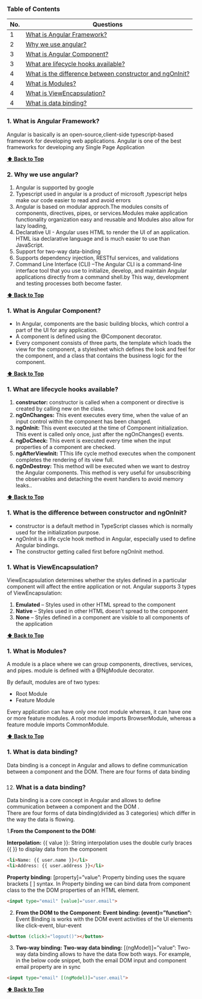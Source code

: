 ### Table of Contents

| No. | Questions |
|---- | ---------
|1 | [What is Angular Framework?](#what-is-angular-framework)|
|2 | [Why we use angular?](#Why-we-use-angular)|
|3 | [What is Angular Component?](#What-is-Angular-Component)|
|3 | [What are lifecycle hooks available?](#What-are-lifecycle-hooks-available)|
|4 | [What is the difference between constructor and ngOnInit?](#what-is-the-difference-between-constructor-and-ngoninit)|
|4 | [What is Modules?](#What-is-Modules)|
|4 | [What is ViewEncapsulation?](#What-is-ViewEncapsulation)|
|4 | [What is  data binding?](#What-is-ViewEncapsulation)|




###  1. What is Angular Framework?
Angular is basically is an open-source,client-side typescript-based  framework  for developing web applications.
Angular is one of the best frameworks for developing any Single Page Application

**[⬆ Back to Top](#table-of-contents)**


### 2.  Why we use angular?
1. Angular is supported by google
1. Typescript used in angular is a product of microsoft ,typescript  helps make our code easier to read and avoid errors
1. Angular is based on modular approch.The modules consits of components, directives, pipes, or services.Modules make application functionality organization easy and reusable      and  Modules also allow for lazy loading,
1. Declarative UI - Angular uses HTML to render the UI of an application. HTML isa declarative language and is much easier to use than JavaScript.
1. Support for two-way data-binding
1. Supports dependency injection, RESTful services, and validations
1. Command Line Interface (CLI) –The Angular CLI is a command-line interface tool that you use to initialize, develop, and maintain Angular applications directly from a command      shell.by This way, development and testing processes both become faster.

**[⬆ Back to Top](#table-of-contents)**

###  1. What is Angular Component?
* In Angular, components are the basic building blocks, which control a part of the UI for any application.
* A component is defined using the @Component decorator.
*  Every component consists of three parts, the template which loads the view for the component, a stylesheet which defines the look and feel for the component, and a class that    contains the business logic for the component.

**[⬆ Back to Top](#table-of-contents)**


###  1. What are lifecycle hooks available?
1. **constructor:** constructor is called when a component or directive is created by calling new on the class.
1. **ngOnChanges:** This event executes every time, when the value of an input control within the component has been changed.
1. **ngOnInit:** This event executed at the time of Component initialization. This event is called only once, just after the ngOnChanges() events.
1. **ngDoCheck:** This event is executed every time when the input properties of a component are checked.
1. **ngAfterViewInit:** TThis life cycle method executes when the component completes the rendering of its view full.
1. **ngOnDestroy:** This method will be executed when we want to destroy the Angular components.  This method is very useful for unsubscribing the observables and detaching the     event handlers to avoid memory leaks..

**[⬆ Back to Top](#table-of-contents)**

### 1. What is the difference between constructor and ngOnInit?
* constructor is a default method in TypeScript classes which is normally used for the initialization purpose.
* ngOnInit is a life cycle hook method in  Angular, especially used to define Angular bindings.
* The constructor getting called first before ngOnInit method. 


###  1. What is ViewEncapsulation?
ViewEncapsulation determines whether the styles defined in a particular component will affect the entire application or not.
Angular supports 3 types of ViewEncapsulation:
1. **Emulated**  – Styles used in other HTML spread to the component
1. **Native** – Styles used in other HTML doesn’t spread to the component
1. **None** – Styles defined in a component are visible to all components of the application

**[⬆ Back to Top](#table-of-contents)**


###  1. What is Modules?
A module is a place where we can group components, directives, services, and pipes.
module is defined with a @NgModule decorator.

By default, modules are of two types:
* Root Module
* Feature Module

Every application can have only one root module whereas, it can have one or more feature modules.
A root module imports BrowserModule, whereas a feature module imports CommonModule.

**[⬆ Back to Top](#table-of-contents)**


###  1. What is  data binding?
Data binding is a concept in Angular and allows to define communication between a component and the DOM.
There are four forms of data binding

12. ### What is a data binding?
Data binding is a core concept in Angular and allows to define communication between a component and the DOM .\
There are four forms of data binding(divided as 3 categories) which differ in the way the data is flowing.

1.**From the Component to the DOM:**

**Interpolation:** {{ value }}: String interpolation uses the double curly braces {{ }} to display data from the component
```html
<li>Name: {{ user.name }}</li>
<li>Address: {{ user.address }}</li>
```
**Property binding:** [property]=”value”: Property binding uses the square brackets [ ] syntax. In Property binding we can bind data from component class to the the DOM properties of an HTML element.
```html
<input type="email" [value]="user.email">
```
2. **From the DOM to the Component:**
**Event binding: (event)=”function”:** Event Binding is works with the DOM event activities of the UI elements like click-event, blur-event 
```html
<button (click)="logout()"></button>
```
3. **Two-way binding:**
**Two-way data binding:** [(ngModel)]=”value”: Two-way data binding allows to have the data flow both ways. For example, in the below code snippet, both the email DOM input and component email property are in sync
```html
<input type="email" [(ngModel)]="user.email">
```

**[⬆ Back to Top](#table-of-contents)**

